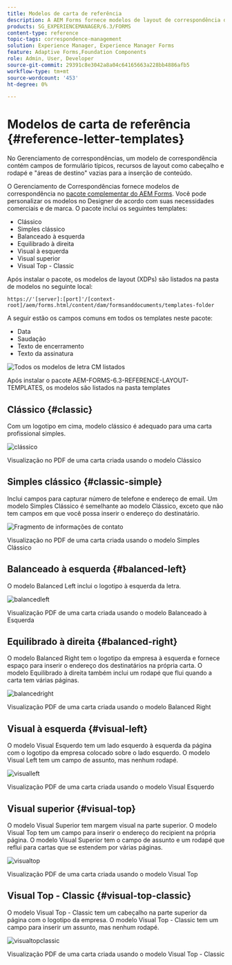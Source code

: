 ```yaml
---
title: Modelos de carta de referência
description: A AEM Forms fornece modelos de layout de correspondência do Gerenciamento de correspondências que você pode usar para criar cartas rapidamente.
products: SG_EXPERIENCEMANAGER/6.3/FORMS
content-type: reference
topic-tags: correspondence-management
solution: Experience Manager, Experience Manager Forms
feature: Adaptive Forms,Foundation Components
role: Admin, User, Developer
source-git-commit: 29391c8e3042a8a04c64165663a228bb4886afb5
workflow-type: tm+mt
source-wordcount: '453'
ht-degree: 0%

---
```


# Modelos de carta de referência {#reference-letter-templates}

No Gerenciamento de correspondências, um modelo de correspondência contém campos de formulário típicos, recursos de layout como cabeçalho e rodapé e &quot;áreas de destino&quot; vazias para a inserção de conteúdo.

O Gerenciamento de Correspondências fornece modelos de correspondência no [pacote complementar do AEM Forms](https://experienceleague.adobe.com/docs/experience-manager-release-information/aem-release-updates/forms-updates/aem-forms-releases.html?lang=en). Você pode personalizar os modelos no Designer de acordo com suas necessidades comerciais e de marca. O pacote inclui os seguintes templates:

* Clássico
* Simples clássico
* Balanceado à esquerda
* Equilibrado à direita
* Visual à esquerda
* Visual superior
* Visual Top - Classic

Após instalar o pacote, os modelos de layout (XDPs) são listados na pasta de modelos no seguinte local:

`https://'[server]:[port]'/[context-root]/aem/forms.html/content/dam/formsanddocuments/templates-folder`

A seguir estão os campos comuns em todos os templates neste pacote:

* Data
* Saudação
* Texto de encerramento
* Texto da assinatura

![Todos os modelos de letra CM listados](assets/templatescorrespondence.png)

Após instalar o pacote AEM-FORMS-6.3-REFERENCE-LAYOUT-TEMPLATES, os modelos são listados na pasta templates

## Clássico {#classic}

Com um logotipo em cima, modelo clássico é adequado para uma carta profissional simples.

![clássico](assets/classic.png)

Visualização no PDF de uma carta criada usando o modelo Clássico

## Simples clássico {#classic-simple}

Inclui campos para capturar número de telefone e endereço de email. Um modelo Simples Clássico é semelhante ao modelo Clássico, exceto que não tem campos em que você possa inserir o endereço do destinatário.

![Fragmento de informações de contato](assets/classicsimple.png)

Visualização no PDF de uma carta criada usando o modelo Simples Clássico

## Balanceado à esquerda {#balanced-left}

O modelo Balanced Left inclui o logotipo à esquerda da letra.

![balancedleft](assets/balancedleft.png)

Visualização PDF de uma carta criada usando o modelo Balanceado à Esquerda

## Equilibrado à direita {#balanced-right}

O modelo Balanced Right tem o logotipo da empresa à esquerda e fornece espaço para inserir o endereço dos destinatários na própria carta. O modelo Equilibrado à direita também inclui um rodapé que flui quando a carta tem várias páginas.

![balancedright](assets/balancedright.png)

Visualização PDF de uma carta criada usando o modelo Balanced Right

## Visual à esquerda {#visual-left}

O modelo Visual Esquerdo tem um lado esquerdo à esquerda da página com o logotipo da empresa colocado sobre o lado esquerdo. O modelo Visual Left tem um campo de assunto, mas nenhum rodapé.

![visualleft](assets/visualleft.png)

Visualização PDF de uma carta criada usando o modelo Visual Esquerdo

## Visual superior {#visual-top}

O modelo Visual Superior tem margem visual na parte superior. O modelo Visual Top tem um campo para inserir o endereço do recipient na própria página. O modelo Visual Superior tem o campo de assunto e um rodapé que reflui para cartas que se estendem por várias páginas.

![visualtop](assets/visualtop.png)

Visualização PDF de uma carta criada usando o modelo Visual Top

## Visual Top - Classic {#visual-top-classic}

O modelo Visual Top - Classic tem um cabeçalho na parte superior da página com o logotipo da empresa. O modelo Visual Top - Classic tem um campo para inserir um assunto, mas nenhum rodapé.

![visualtopclassic](assets/visualtopclassic.png)

Visualização PDF de uma carta criada usando o modelo Visual Top - Classic
